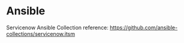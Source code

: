 # Ansible
Servicenow Ansible Collection reference:
https://github.com/ansible-collections/servicenow.itsm
